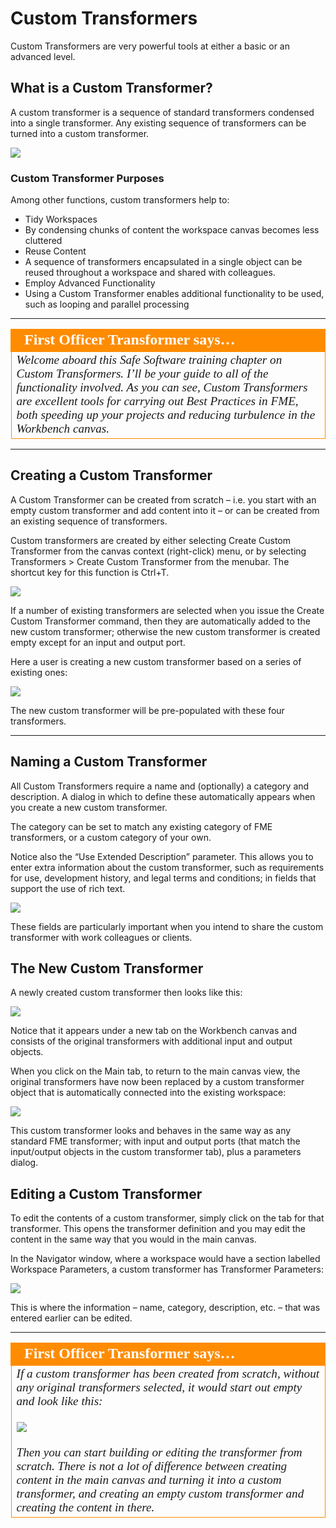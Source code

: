 # Custom Transformers #

Custom Transformers are very powerful tools at either a basic or an advanced level.

## What is a Custom Transformer? ##

A custom transformer is a sequence of standard transformers condensed into a single transformer. Any existing sequence of transformers can be turned into a custom transformer.

![](./Images/Img3.001.CustomTransformer.png)


### Custom Transformer Purposes ###

Among other functions, custom transformers help to:

- Tidy Workspaces
 - By condensing chunks of content the workspace canvas becomes less cluttered
- Reuse Content
 - A sequence of transformers encapsulated in a single object can be reused throughout a workspace and shared with colleagues.
- Employ Advanced Functionality
 - Using a Custom Transformer enables additional functionality to be used, such as looping and parallel processing

---

<!--Person X Says Section-->
<!--First Officer Transformer is the representative for this chapter-->

<table style="border-spacing: 0px">
<tr>
<td style="vertical-align:middle;background-color:darkorange;border: 2px solid darkorange">
<i class="fa fa-quote-left fa-lg fa-pull-left fa-fw" style="color:white;padding-right: 12px;vertical-align:text-top"></i>
<span style="color:white;font-size:x-large;font-weight: bold;font-family:serif">First Officer Transformer says…</span>
</td>
</tr>

<tr>
<td style="border: 1px solid darkorange">
<span style="font-family:serif; font-style:italic; font-size:larger">
Welcome aboard this Safe Software training chapter on Custom Transformers. I’ll be your guide to all of the functionality involved. As you can see, Custom Transformers are excellent tools for carrying out Best Practices
in FME, both speeding up your projects and reducing turbulence in the Workbench canvas.
</span>
</td>
</tr>
</table>

---

## Creating a Custom Transformer ##

A Custom Transformer can be created from scratch – i.e. you start with an empty custom transformer and add content into it – or can be created from an existing sequence of transformers.

Custom transformers are created by either selecting Create Custom Transformer from the canvas context (right-click) menu, or by selecting Transformers > Create Custom Transformer from the menubar. The shortcut key for this function is Ctrl+T.

![](./Images/Img3.002.CustomTransformerMenubar.png)

If a number of existing transformers are selected when you issue the Create Custom Transformer command, then they are automatically added to the new custom transformer; otherwise the new custom transformer is created empty except for an input and output port.

Here a user is creating a new custom transformer based on a series of existing ones:

![](./Images/Img3.003.CustomTransformerContextMenu.png)

The new custom transformer will be pre-populated with these four transformers.

---

## Naming a Custom Transformer ##

All Custom Transformers require a name and (optionally) a category and description. A dialog in which to define these automatically appears when you create a new custom transformer.

The category can be set to match any existing category of FME transformers, or a custom category of your own.

Notice also the “Use Extended Description” parameter. This allows you to enter extra information about the custom transformer, such as requirements for use, development history, and legal terms and conditions; in fields that support the use of rich text.

![](./Images/Img3.004.CustomTransformerNaming.png)

These fields are particularly important when you intend to share the custom transformer with work colleagues or clients.


## The New Custom Transformer ##

A newly created custom transformer then looks like this:

![](./Images/Img3.005.NewCustomTransformer.png)

Notice that it appears under a new tab on the Workbench canvas and consists of the original transformers with additional input and output objects.

When you click on the Main tab, to return to the main canvas view, the original transformers have now been replaced by a custom transformer object that is automatically connected into the existing workspace:

![](./Images/Img3.006.CustomTransformeronCanvas.png)

This custom transformer looks and behaves in the same way as any standard FME transformer; with input and output ports (that match the input/output objects in the custom transformer tab), plus a parameters dialog.


## Editing a Custom Transformer ##

To edit the contents of a custom transformer, simply click on the tab for that transformer. This opens the transformer definition and you may edit the content in the same way that you would in the main canvas.

In the Navigator window, where a workspace would have a section labelled Workspace Parameters, a custom transformer has Transformer Parameters:

![](./Images/Img3.007.CustomTransformerNavWindow.png)

This is where the information – name, category, description, etc. – that was entered earlier can be edited.

---

<table style="border-spacing: 0px">
<tr>
<td style="vertical-align:middle;background-color:darkorange;border: 2px solid darkorange">
<i class="fa fa-quote-left fa-lg fa-pull-left fa-fw" style="color:white;padding-right: 12px;vertical-align:text-top"></i>
<span style="color:white;font-size:x-large;font-weight: bold;font-family:serif">First Officer Transformer says…</span>
</td>
</tr>

<tr>
<td style="border: 1px solid darkorange">
<span style="font-family:serif; font-style:italic; font-size:larger">
If a custom transformer has been created from scratch, without any original transformers selected, it would start out empty and look like this:
<br><br><img src="./Images/Img3.008.NewCustomTransformerEmpty.png">
<br><br>Then you can start building or editing the transformer from scratch. There is not a lot of difference between creating content in the main canvas and turning it into a custom transformer, and creating an empty custom transformer and creating the content in there.
</span>
</td>
</tr>
</table>

